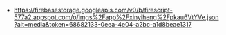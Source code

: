- https://firebasestorage.googleapis.com/v0/b/firescript-577a2.appspot.com/o/imgs%2Fapp%2Fxinyiheng%2Fpkau6VtYVe.json?alt=media&token=68682133-0eea-4e04-a2bc-a1d8beae1317
